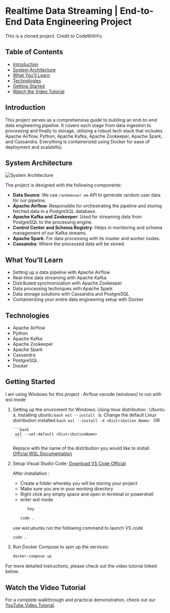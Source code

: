 # Realtime Data Streaming | End-to-End Data Engineering Project
This is a cloned project. Credit to CodeWithYu

## Table of Contents
- [Introduction](#introduction)
- [System Architecture](#system-architecture)
- [What You'll Learn](#what-youll-learn)
- [Technologies](#technologies)
- [Getting Started](#getting-started)
- [Watch the Video Tutorial](#watch-the-video-tutorial)

## Introduction

This project serves as a comprehensive guide to building an end-to-end data engineering pipeline. It covers each stage from data ingestion to processing and finally to storage, utilizing a robust tech stack that includes Apache Airflow, Python, Apache Kafka, Apache Zookeeper, Apache Spark, and Cassandra. Everything is containerized using Docker for ease of deployment and scalability.

## System Architecture

![System Architecture](https://github.com/airscholar/e2e-data-engineering/blob/main/Data%20engineering%20architecture.png)

The project is designed with the following components:

- **Data Source**: We use `randomuser.me` API to generate random user data for our pipeline.
- **Apache Airflow**: Responsible for orchestrating the pipeline and storing fetched data in a PostgreSQL database.
- **Apache Kafka and Zookeeper**: Used for streaming data from PostgreSQL to the processing engine.
- **Control Center and Schema Registry**: Helps in monitoring and schema management of our Kafka streams.
- **Apache Spark**: For data processing with its master and worker nodes.
- **Cassandra**: Where the processed data will be stored.

## What You'll Learn

- Setting up a data pipeline with Apache Airflow
- Real-time data streaming with Apache Kafka
- Distributed synchronization with Apache Zookeeper
- Data processing techniques with Apache Spark
- Data storage solutions with Cassandra and PostgreSQL
- Containerizing your entire data engineering setup with Docker

## Technologies

- Apache Airflow
- Python
- Apache Kafka
- Apache Zookeeper
- Apache Spark
- Cassandra
- PostgreSQL
- Docker

## Getting Started

I am using Windows for this project :
Airflow vscode (windows) to run with wsl mode

1. Setting up the enviroment for Windows:
   Using linux distribution : Ubuntu
   a. Installing ubuntu
        ```bash
        wsl --install
        ```
   b. Change the default Linux distribution installed
        ```bash
        wsl --install -d <Distribution Name>
        ```
       OR
   
       ```bash
        wsl --set-default <DistributionName>
        ```

   Replace <Distribution Name> with the name of the distribution you would like to install.
   [Official WSL Documentation](https://learn.microsoft.com/en-us/windows/wsl/install)

3. Setup Visual Studio Code:
   [Download VS Code Official](https://code.visualstudio.com/)

   After installation :
   - Create a folder whereby you will be storing your project
   - Make sure you are in your working directory
   - Right click any empty space and open in terminal or powershell
   - enter wsl mode
     ```bash
        hey
     ```
     ```bash
     code .
     ```
     
   use wsl:ubuntu run the following command to launch VS code
   
   ```bash
   code .
   ```

5. Run Docker Compose to spin up the services:
    ```bash
    docker-compose up
    ```

For more detailed instructions, please check out the video tutorial linked below.

## Watch the Video Tutorial

For a complete walkthrough and practical demonstration, check out our [YouTube Video Tutorial](https://www.youtube.com/watch?v=GqAcTrqKcrY).
